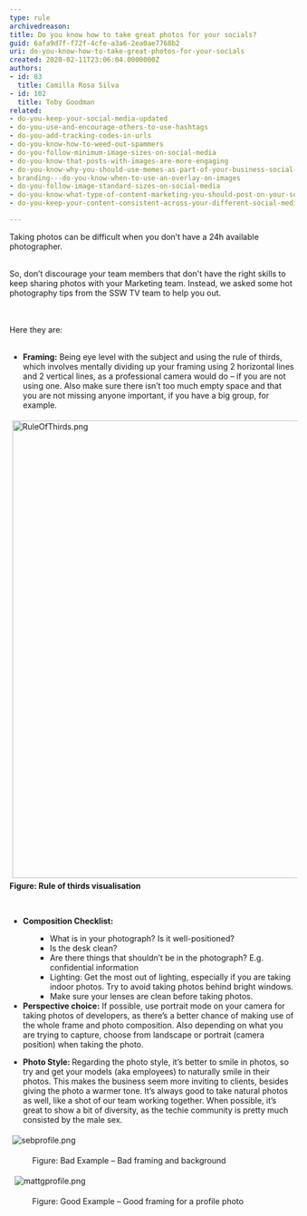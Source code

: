 ```yaml
---
type: rule
archivedreason: 
title: Do you know how to take great photos for your socials?
guid: 6afa9d7f-f72f-4cfe-a3a6-2ea0ae7768b2
uri: do-you-know-how-to-take-great-photos-for-your-socials
created: 2020-02-11T23:06:04.0000000Z
authors:
- id: 83
  title: Camilla Rosa Silva
- id: 102
  title: Toby Goodman
related:
- do-you-keep-your-social-media-updated
- do-you-use-and-encourage-others-to-use-hashtags
- do-you-add-tracking-codes-in-urls
- do-you-know-how-to-weed-out-spammers
- do-you-follow-minimum-image-sizes-on-social-media
- do-you-know-that-posts-with-images-are-more-engaging
- do-you-know-why-you-should-use-memes-as-part-of-your-business-social-media-content
- branding---do-you-know-when-to-use-an-overlay-on-images
- do-you-follow-image-standard-sizes-on-social-media
- do-you-know-what-type-of-content-marketing-you-should-post-on-your-socials
- do-you-keep-your-content-consistent-across-your-different-social-media-platforms

---
```



​Taking photos can be difficult when you don’t have a 24h available photographer.&#160;<div><br></div><div>So,&#160;don’t&#160;discourage your team members&#160;that don't have the right skills to keep sharing photos with your Marketing team. Instead, we asked some hot photography tips from the SSW TV team to help you out.<br></div>
<br><excerpt class='endintro'></excerpt><br>
<p></p><div>Here they are&#58;<br></div><div><br></div><ul><li>​​​​​<strong>Framing&#58;</strong> Being eye level with the subject and using the rule of thirds, which involves mentally dividing up your framing using 2 horizontal lines and 2 vertical lines, as a professional camera would do – if you are not using one. Also make sure there isn’t too much empty space and that you are not missing anyone important, if you have a big group, for example.&#160;</li></ul><dl class="ssw15-rteElement-ImageArea"><img src="/SiteAssets/know-how-to-take-great-photos-for-your-socials/RuleOfThirds.png" alt="RuleOfThirds.png" style="margin&#58;5px;width&#58;808px;" /><span style="font-weight&#58;bold;">Figure&#58; </span><span style="font-weight&#58;bold;">Rule of thirds visualisation</span></dl><p>&#160;<br></p><ul><li><strong>​​Composition Checklist&#58;</strong><br></li><ul><ul><li>What is in your photograph? Is it well-positioned?</li><li>Is the desk clean?</li><li>Are there things that shouldn’t be in the photograph? E.g. confidential information<br></li><li>Lighting&#58; Get the most out of lighting, especially if you are taking indoor photos. Try to avoid taking photos behind bright windows.</li><li>Make sure your lenses are clean before taking photos.<br></li></ul></ul><li><strong>​​Perspective choice&#58;</strong> If possible, use portrait mode on your camera for taking photos of developers, as there’s a better chance of making use of the whole frame and photo composition. Also depending on what you are trying to capture, choose from landscape or portrait (camera position) when taking the photo.<br></li></ul><p></p><p></p><ul><li><strong>Photo Style&#58; </strong>Regarding the photo style, it’s better to smile in photos, so try and get your models (aka employees) to naturally smile in their photos. This makes the business seem more inviting to clients, besides giving the photo a warmer tone. It’s always good to take natural photos as well, like a shot of our team working together. When possible, it’s great to show a bit of diversity, as the techie community is pretty much consisted by the male sex.<br></li></ul><dl class="ssw15-rteElement-ImageArea"><img src="/SiteAssets/know-how-to-take-great-photos-for-your-socials/sebprofile.png" alt="sebprofile.png" style="margin&#58;5px;" /></dl><div><dd class="ssw15-rteElement-FigureBad">Figure&#58; Bad Example – Bad framing and background</dd><dl class="ssw15-rteElement-ImageArea">&#160;<img src="/SiteAssets/know-how-to-take-great-photos-for-your-socials/mattgprofile.png" alt="mattgprofile.png" style="margin&#58;5px;" /></dl><dd class="ssw15-rteElement-FigureGood">Figure&#58; Good Example – Good framing for a profile​ photo<br></dd></div>


